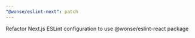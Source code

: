 ```yaml
---
"@wonse/eslint-next": patch
---
```


Refactor Next.js ESLint configuration to use @wonse/eslint-react package

